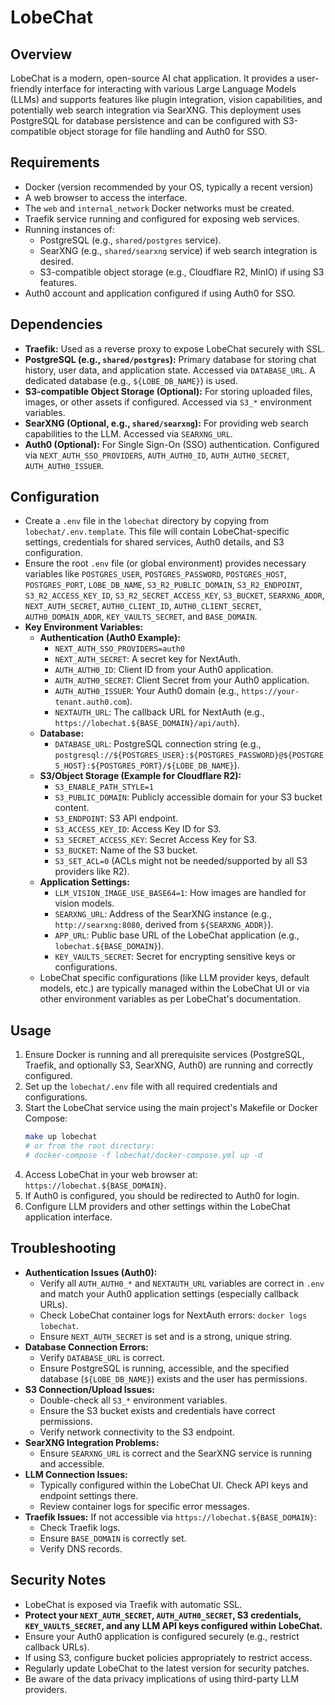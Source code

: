 # LobeChat

## Overview

LobeChat is a modern, open-source AI chat application. It provides a user-friendly interface for interacting with various Large Language Models (LLMs) and supports features like plugin integration, vision capabilities, and potentially web search integration via SearXNG. This deployment uses PostgreSQL for database persistence and can be configured with S3-compatible object storage for file handling and Auth0 for SSO.

## Requirements

- Docker (version recommended by your OS, typically a recent version)
- A web browser to access the interface.
- The `web` and `internal_network` Docker networks must be created.
- Traefik service running and configured for exposing web services.
- Running instances of:
    - PostgreSQL (e.g., `shared/postgres` service).
    - SearXNG (e.g., `shared/searxng` service) if web search integration is desired.
    - S3-compatible object storage (e.g., Cloudflare R2, MinIO) if using S3 features.
- Auth0 account and application configured if using Auth0 for SSO.

## Dependencies

- **Traefik:** Used as a reverse proxy to expose LobeChat securely with SSL.
- **PostgreSQL (e.g., `shared/postgres`):** Primary database for storing chat history, user data, and application state. Accessed via `DATABASE_URL`. A dedicated database (e.g., `${LOBE_DB_NAME}`) is used.
- **S3-compatible Object Storage (Optional):** For storing uploaded files, images, or other assets if configured. Accessed via `S3_*` environment variables.
- **SearXNG (Optional, e.g., `shared/searxng`):** For providing web search capabilities to the LLM. Accessed via `SEARXNG_URL`.
- **Auth0 (Optional):** For Single Sign-On (SSO) authentication. Configured via `NEXT_AUTH_SSO_PROVIDERS`, `AUTH_AUTH0_ID`, `AUTH_AUTH0_SECRET`, `AUTH_AUTH0_ISSUER`.

## Configuration

- Create a `.env` file in the `lobechat` directory by copying from `lobechat/.env.template`. This file will contain LobeChat-specific settings, credentials for shared services, Auth0 details, and S3 configuration.
- Ensure the root `.env` file (or global environment) provides necessary variables like `POSTGRES_USER`, `POSTGRES_PASSWORD`, `POSTGRES_HOST`, `POSTGRES_PORT`, `LOBE_DB_NAME`, `S3_R2_PUBLIC_DOMAIN`, `S3_R2_ENDPOINT`, `S3_R2_ACCESS_KEY_ID`, `S3_R2_SECRET_ACCESS_KEY`, `S3_BUCKET`, `SEARXNG_ADDR`, `NEXT_AUTH_SECRET`, `AUTH0_CLIENT_ID`, `AUTH0_CLIENT_SECRET`, `AUTH0_DOMAIN_ADDR`, `KEY_VAULTS_SECRET`, and `BASE_DOMAIN`.
- **Key Environment Variables:**
    - **Authentication (Auth0 Example):**
        - `NEXT_AUTH_SSO_PROVIDERS=auth0`
        - `NEXT_AUTH_SECRET`: A secret key for NextAuth.
        - `AUTH_AUTH0_ID`: Client ID from your Auth0 application.
        - `AUTH_AUTH0_SECRET`: Client Secret from your Auth0 application.
        - `AUTH_AUTH0_ISSUER`: Your Auth0 domain (e.g., `https://your-tenant.auth0.com`).
        - `NEXTAUTH_URL`: The callback URL for NextAuth (e.g., `https://lobechat.${BASE_DOMAIN}/api/auth`).
    - **Database:**
        - `DATABASE_URL`: PostgreSQL connection string (e.g., `postgresql://${POSTGRES_USER}:${POSTGRES_PASSWORD}@${POSTGRES_HOST}:${POSTGRES_PORT}/${LOBE_DB_NAME}`).
    - **S3/Object Storage (Example for Cloudflare R2):**
        - `S3_ENABLE_PATH_STYLE=1`
        - `S3_PUBLIC_DOMAIN`: Publicly accessible domain for your S3 bucket content.
        - `S3_ENDPOINT`: S3 API endpoint.
        - `S3_ACCESS_KEY_ID`: Access Key ID for S3.
        - `S3_SECRET_ACCESS_KEY`: Secret Access Key for S3.
        - `S3_BUCKET`: Name of the S3 bucket.
        - `S3_SET_ACL=0` (ACLs might not be needed/supported by all S3 providers like R2).
    - **Application Settings:**
        - `LLM_VISION_IMAGE_USE_BASE64=1`: How images are handled for vision models.
        - `SEARXNG_URL`: Address of the SearXNG instance (e.g., `http://searxng:8080`, derived from `${SEARXNG_ADDR}`).
        - `APP_URL`: Public base URL of the LobeChat application (e.g., `lobechat.${BASE_DOMAIN}`).
        - `KEY_VAULTS_SECRET`: Secret for encrypting sensitive keys or configurations.
    - LobeChat specific configurations (like LLM provider keys, default models, etc.) are typically managed within the LobeChat UI or via other environment variables as per LobeChat's documentation.

## Usage

1.  Ensure Docker is running and all prerequisite services (PostgreSQL, Traefik, and optionally S3, SearXNG, Auth0) are running and correctly configured.
2.  Set up the `lobechat/.env` file with all required credentials and configurations.
3.  Start the LobeChat service using the main project's Makefile or Docker Compose:
    ```bash
    make up lobechat
    # or from the root directory:
    # docker-compose -f lobechat/docker-compose.yml up -d
    ```
4.  Access LobeChat in your web browser at: `https://lobechat.${BASE_DOMAIN}`.
5.  If Auth0 is configured, you should be redirected to Auth0 for login.
6.  Configure LLM providers and other settings within the LobeChat application interface.

## Troubleshooting

- **Authentication Issues (Auth0):**
    - Verify all `AUTH_AUTH0_*` and `NEXTAUTH_URL` variables are correct in `.env` and match your Auth0 application settings (especially callback URLs).
    - Check LobeChat container logs for NextAuth errors: `docker logs lobechat`.
    - Ensure `NEXT_AUTH_SECRET` is set and is a strong, unique string.
- **Database Connection Errors:**
    - Verify `DATABASE_URL` is correct.
    - Ensure PostgreSQL is running, accessible, and the specified database (`${LOBE_DB_NAME}`) exists and the user has permissions.
- **S3 Connection/Upload Issues:**
    - Double-check all `S3_*` environment variables.
    - Ensure the S3 bucket exists and credentials have correct permissions.
    - Verify network connectivity to the S3 endpoint.
- **SearXNG Integration Problems:**
    - Ensure `SEARXNG_URL` is correct and the SearXNG service is running and accessible.
- **LLM Connection Issues:**
    - Typically configured within the LobeChat UI. Check API keys and endpoint settings there.
    - Review container logs for specific error messages.
- **Traefik Issues:** If not accessible via `https://lobechat.${BASE_DOMAIN}`:
    - Check Traefik logs.
    - Ensure `BASE_DOMAIN` is correctly set.
    - Verify DNS records.

## Security Notes

- LobeChat is exposed via Traefik with automatic SSL.
- **Protect your `NEXT_AUTH_SECRET`, `AUTH_AUTH0_SECRET`, S3 credentials, `KEY_VAULTS_SECRET`, and any LLM API keys configured within LobeChat.**
- Ensure your Auth0 application is configured securely (e.g., restrict callback URLs).
- If using S3, configure bucket policies appropriately to restrict access.
- Regularly update LobeChat to the latest version for security patches.
- Be aware of the data privacy implications of using third-party LLM providers.
